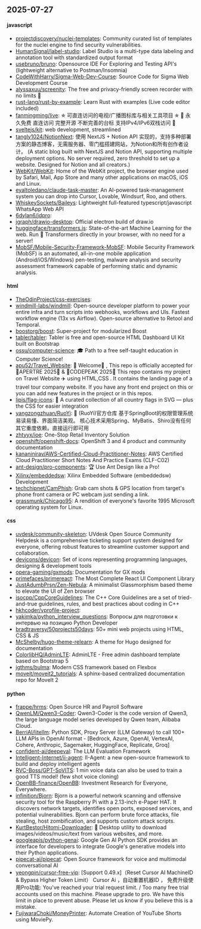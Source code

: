 ## 2025-07-27

#### javascript
* [projectdiscovery/nuclei-templates](https://github.com/projectdiscovery/nuclei-templates): Community curated list of templates for the nuclei engine to find security vulnerabilities.
* [HumanSignal/label-studio](https://github.com/HumanSignal/label-studio): Label Studio is a multi-type data labeling and annotation tool with standardized output format
* [usebruno/bruno](https://github.com/usebruno/bruno): Opensource IDE For Exploring and Testing API's (lightweight alternative to Postman/Insomnia)
* [CodeWithHarry/Sigma-Web-Dev-Course](https://github.com/CodeWithHarry/Sigma-Web-Dev-Course): Source Code for Sigma Web Development Course
* [alyssaxuu/screenity](https://github.com/alyssaxuu/screenity): The free and privacy-friendly screen recorder with no limits 🎥
* [rust-lang/rust-by-example](https://github.com/rust-lang/rust-by-example): Learn Rust with examples (Live code editor included)
* [fanmingming/live](https://github.com/fanmingming/live): ✯ 可直连访问的电视/广播图标库与相关工具项目 ✯ 🔕 永久免费 直连访问 完整开源 不断完善的台标 支持IPv4/IPv6双栈访问 🔕
* [sveltejs/kit](https://github.com/sveltejs/kit): web development, streamlined
* [tangly1024/NotionNext](https://github.com/tangly1024/NotionNext): 使用 NextJS + Notion API 实现的，支持多种部署方案的静态博客，无需服务器、零门槛搭建网站，为Notion和所有创作者设计。 (A static blog built with NextJS and Notion API, supporting multiple deployment options. No server required, zero threshold to set up a website. Designed for Notion and all creators.)
* [WebKit/WebKit](https://github.com/WebKit/WebKit): Home of the WebKit project, the browser engine used by Safari, Mail, App Store and many other applications on macOS, iOS and Linux.
* [eyaltoledano/claude-task-master](https://github.com/eyaltoledano/claude-task-master): An AI-powered task-management system you can drop into Cursor, Lovable, Windsurf, Roo, and others.
* [WhiskeySockets/Baileys](https://github.com/WhiskeySockets/Baileys): Lightweight full-featured typescript/javascript WhatsApp Web API
* [6dylan6/jdpro](https://github.com/6dylan6/jdpro): 
* [jgraph/drawio-desktop](https://github.com/jgraph/drawio-desktop): Official electron build of draw.io
* [huggingface/transformers.js](https://github.com/huggingface/transformers.js): State-of-the-art Machine Learning for the web. Run 🤗 Transformers directly in your browser, with no need for a server!
* [MobSF/Mobile-Security-Framework-MobSF](https://github.com/MobSF/Mobile-Security-Framework-MobSF): Mobile Security Framework (MobSF) is an automated, all-in-one mobile application (Android/iOS/Windows) pen-testing, malware analysis and security assessment framework capable of performing static and dynamic analysis.

#### html
* [TheOdinProject/css-exercises](https://github.com/TheOdinProject/css-exercises): 
* [windmill-labs/windmill](https://github.com/windmill-labs/windmill): Open-source developer platform to power your entire infra and turn scripts into webhooks, workflows and UIs. Fastest workflow engine (13x vs Airflow). Open-source alternative to Retool and Temporal.
* [boostorg/boost](https://github.com/boostorg/boost): Super-project for modularized Boost
* [tabler/tabler](https://github.com/tabler/tabler): Tabler is free and open-source HTML Dashboard UI Kit built on Bootstrap
* [ossu/computer-science](https://github.com/ossu/computer-science): 🎓 Path to a free self-taught education in Computer Science!
* [apu52/Travel_Website](https://github.com/apu52/Travel_Website): 🚀 Welcome🌈 , This repo is officially accepted for 🌟APERTRE 2025🌟 & 🌟CODEPEAK 2025🌟 This repo contains my project on Travel Website ✈️ using HTML,CSS . It contains the landing page of a travel tour company website. If you have any front end project on this or you can add new features in the project or in this repos.
* [lipis/flag-icons](https://github.com/lipis/flag-icons): 🎏 A curated collection of all country flags in SVG — plus the CSS for easier integration
* [yangzongzhuan/RuoYi](https://github.com/yangzongzhuan/RuoYi): 🎉 (RuoYi)官方仓库 基于SpringBoot的权限管理系统 易读易懂、界面简洁美观。 核心技术采用Spring、MyBatis、Shiro没有任何其它重度依赖。直接运行即可用
* [zhtyyx/ioe](https://github.com/zhtyyx/ioe): One-Stop Retail Inventory Solution
* [openshift/openshift-docs](https://github.com/openshift/openshift-docs): OpenShift 3 and 4 product and community documentation
* [kananinirav/AWS-Certified-Cloud-Practitioner-Notes](https://github.com/kananinirav/AWS-Certified-Cloud-Practitioner-Notes): AWS Certified Cloud Practitioner Short Notes And Practice Exams (CLF-C02)
* [ant-design/pro-components](https://github.com/ant-design/pro-components): 🏆 Use Ant Design like a Pro!
* [Xilinx/embeddedsw](https://github.com/Xilinx/embeddedsw): Xilinx Embedded Software (embeddedsw) Development
* [techchipnet/CamPhish](https://github.com/techchipnet/CamPhish): Grab cam shots & GPS location from target's phone front camera or PC webcam just sending a link.
* [grassmunk/Chicago95](https://github.com/grassmunk/Chicago95): A rendition of everyone's favorite 1995 Microsoft operating system for Linux.

#### css
* [uvdesk/community-skeleton](https://github.com/uvdesk/community-skeleton): UVdesk Open Source Community Helpdesk is a comprehensive ticketing support system designed for everyone, offering robust features to streamline customer support and collaboration.
* [devicons/devicon](https://github.com/devicons/devicon): Set of icons representing programming languages, designing & development tools
* [opera-gaming/gxmods](https://github.com/opera-gaming/gxmods): Documentation for GX mods
* [primefaces/primereact](https://github.com/primefaces/primereact): The Most Complete React UI Component Library
* [JustAdumbPrsn/Zen-Nebula](https://github.com/JustAdumbPrsn/Zen-Nebula): A minimalist Glassmorphism based theme to elevate the UI of Zen browser
* [isocpp/CppCoreGuidelines](https://github.com/isocpp/CppCoreGuidelines): The C++ Core Guidelines are a set of tried-and-true guidelines, rules, and best practices about coding in C++
* [hkhcoder/vprofile-project](https://github.com/hkhcoder/vprofile-project): 
* [yakimka/python_interview_questions](https://github.com/yakimka/python_interview_questions): Вопросы для подготовки к интервью на позицию Python Developer
* [bradtraversy/50projects50days](https://github.com/bradtraversy/50projects50days): 50+ mini web projects using HTML, CSS & JS
* [McShelby/hugo-theme-relearn](https://github.com/McShelby/hugo-theme-relearn): A theme for Hugo designed for documentation
* [ColorlibHQ/AdminLTE](https://github.com/ColorlibHQ/AdminLTE): AdminLTE - Free admin dashboard template based on Bootstrap 5
* [jgthms/bulma](https://github.com/jgthms/bulma): Modern CSS framework based on Flexbox
* [moveit/moveit2_tutorials](https://github.com/moveit/moveit2_tutorials): A sphinx-based centralized documentation repo for MoveIt 2

#### python
* [frappe/hrms](https://github.com/frappe/hrms): Open Source HR and Payroll Software
* [QwenLM/Qwen3-Coder](https://github.com/QwenLM/Qwen3-Coder): Qwen3-Coder is the code version of Qwen3, the large language model series developed by Qwen team, Alibaba Cloud.
* [BerriAI/litellm](https://github.com/BerriAI/litellm): Python SDK, Proxy Server (LLM Gateway) to call 100+ LLM APIs in OpenAI format - [Bedrock, Azure, OpenAI, VertexAI, Cohere, Anthropic, Sagemaker, HuggingFace, Replicate, Groq]
* [confident-ai/deepeval](https://github.com/confident-ai/deepeval): The LLM Evaluation Framework
* [Intelligent-Internet/ii-agent](https://github.com/Intelligent-Internet/ii-agent): II-Agent: a new open-source framework to build and deploy intelligent agents
* [RVC-Boss/GPT-SoVITS](https://github.com/RVC-Boss/GPT-SoVITS): 1 min voice data can also be used to train a good TTS model! (few shot voice cloning)
* [OpenBB-finance/OpenBB](https://github.com/OpenBB-finance/OpenBB): Investment Research for Everyone, Everywhere.
* [infinition/Bjorn](https://github.com/infinition/Bjorn): Bjorn is a powerful network scanning and offensive security tool for the Raspberry Pi with a 2.13-inch e-Paper HAT. It discovers network targets, identifies open ports, exposed services, and potential vulnerabilities. Bjorn can perform brute force attacks, file stealing, host zombification, and supports custom attack scripts.
* [KurtBestor/Hitomi-Downloader](https://github.com/KurtBestor/Hitomi-Downloader): 🍰 Desktop utility to download images/videos/music/text from various websites, and more.
* [googleapis/python-genai](https://github.com/googleapis/python-genai): Google Gen AI Python SDK provides an interface for developers to integrate Google's generative models into their Python applications.
* [pipecat-ai/pipecat](https://github.com/pipecat-ai/pipecat): Open Source framework for voice and multimodal conversational AI
* [yeongpin/cursor-free-vip](https://github.com/yeongpin/cursor-free-vip): [Support 0.49.x]（Reset Cursor AI MachineID & Bypass Higher Token Limit） Cursor Ai ，自动重置机器ID ， 免费升级使用Pro功能: You've reached your trial request limit. / Too many free trial accounts used on this machine. Please upgrade to pro. We have this limit in place to prevent abuse. Please let us know if you believe this is a mistake.
* [FujiwaraChoki/MoneyPrinter](https://github.com/FujiwaraChoki/MoneyPrinter): Automate Creation of YouTube Shorts using MoviePy.
